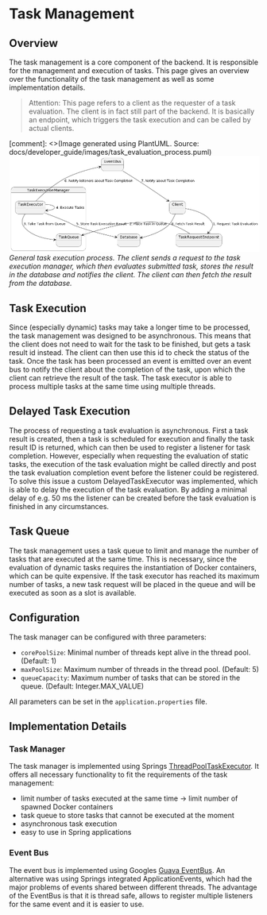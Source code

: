# Task Management
## Overview
The task management is a core component of the backend. It is responsible for the management and execution of tasks.
This page gives an overview over the functionality of the task management as well as some implementation details.

> Attention: This page refers to a client as the requester of a task evaluation. The client is in fact still part of the
> backend. It is basically an endpoint, which triggers the task execution and
> can be called by actual clients.

[comment]: <>(Image generated using PlantUML. Source: docs/developer_guide/images/task_evaluation_process.puml)
![Task evaluation process](../images/task_evaluation_process.png)
*General task execution process. The client sends a request to the task execution manager, which then evaluates 
submitted task, stores the result in the database and notifies the client. The client can then fetch the result from 
the database.*

## Task Execution
Since (especially dynamic) tasks may take a longer time to be processed, the task management was designed
to be asynchronous. This means that the client does not need to wait for the task to be finished, but 
gets a task result id instead. The client can then use this id to check the status of the task.
Once the task has been processed an event is emitted over an event bus to notify the client about the completion
of the task, upon which the client can retrieve the result of the task. The task executor is able to process multiple
tasks at the same time using multiple threads.

## Delayed Task Execution
The process of requesting a task evaluation is asynchronous. First a task result is created, then a task is scheduled
for execution and finally the task result ID is returned, which can then be used to register a listener for task 
completion. However, especially when requesting the evaluation of static tasks, the execution of the task evaluation
might be called directly and post the task evaluation completion event before the listener could be registered.
To solve this issue a custom DelayedTaskExecutor was implemented, which is able to delay the execution of the task 
evaluation. By adding a minimal delay of e.g. 50 ms the listener can be created before the task evaluation is finished
in any circumstances.

## Task Queue
The task management uses a task queue to limit and manage the number of tasks that are executed at the same time.
This is necessary, since the evaluation of dynamic tasks requires the instantiation of Docker containers, which can be
quite expensive. If the task executor has reached its maximum number of tasks, a new task request will be placed in the
queue and will be executed as soon as a slot is available.

## Configuration
The task manager can be configured with three parameters:
 - ``corePoolSize``: Minimal number of threads kept alive in the thread pool. (Default: 1)
 - ``maxPoolSize``: Maximum number of threads in the thread pool. (Default: 5)
 - ``queueCapacity``: Maximum number of tasks that can be stored in the queue. (Default: Integer.MAX_VALUE)

All parameters can be set in the ``application.properties`` file.

## Implementation Details
### Task Manager
The task manager is implemented using Springs [ThreadPoolTaskExecutor](https://docs.spring.io/spring-framework/docs/current/javadoc-api/org/springframework/scheduling/concurrent/ThreadPoolTaskExecutor.html).
It offers all necessary functionality to fit the requirements of the task management: 
 - limit number of tasks executed at the same time -> limit number of spawned Docker containers
 - task queue to store tasks that cannot be executed at the moment
 - asynchronous task execution
 - easy to use in Spring applications

### Event Bus
The event bus is implemented using Googles [Guava EventBus](https://guava.dev/releases/19.0/api/docs/com/google/common/eventbus/EventBus.html).
An alternative was using Springs integrated ApplicationEvents, which had the major problems of events shared between different threads.
The advantage of the EventBus is that it is thread safe, allows to register multiple listeners for the same event and it is easier to use.

